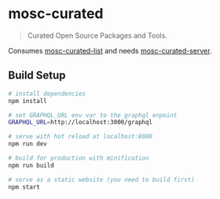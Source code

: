 # mosc-curated

> Curated Open Source Packages and Tools.

Consumes [mosc-curated-list](https://github.com/BVPMOSC/mosc-curated-list/master/PACKAGES.md) and needs [mosc-curated-server](https://github.com/BVPMOSC/mosc-curated-server).

## Build Setup

``` bash
# install dependencies
npm install

# set GRAPHQL_URL env var to the graphql enpoint
GRAPHQL_URL=http://localhost:3000/graphql

# serve with hot reload at localhost:8080
npm run dev

# build for production with minification
npm run build

# serve as a static website (you need to build first)
npm start
```
